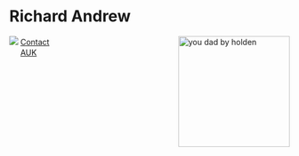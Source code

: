 # Richard <not> Andrew

<img align="right" width="200" alt="you dad by holden" src="https://ribena75.github.io/richard.andrew/assets/img/youdad2.png">

<img src="https://www.linkedin.com/favicon.ico"> [Contact](https://www.linkedin.com/in/richardandrew75/)  
<img src="https://audax.uk/favicon.ico" width="16px"> [AUK](https://audax.uk/results?memId=26444)

